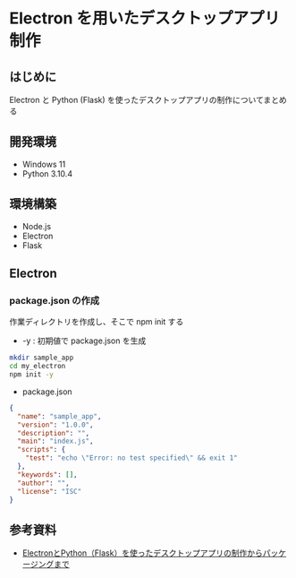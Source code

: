 # Electron を用いたデスクトップアプリ制作

## はじめに

Electron と Python (Flask) を使ったデスクトップアプリの制作についてまとめる

## 開発環境

- Windows 11
- Python 3.10.4

## 環境構築

- Node.js
- Electron
- Flask

## Electron

### package.json の作成

作業ディレクトリを作成し、そこで npm init する

- -y : 初期値で package.json を生成

```sh
mkdir sample_app
cd my_electron
npm init -y
```

- package.json

```json
{
  "name": "sample_app",
  "version": "1.0.0",
  "description": "",
  "main": "index.js",
  "scripts": {
    "test": "echo \"Error: no test specified\" && exit 1"
  },
  "keywords": [],
  "author": "",
  "license": "ISC"
}
```

## 参考資料

- [ElectronとPython（Flask）を使ったデスクトップアプリの制作からパッケージングまで](https://qiita.com/goto_y/items/6cabe72da415755b29b5)